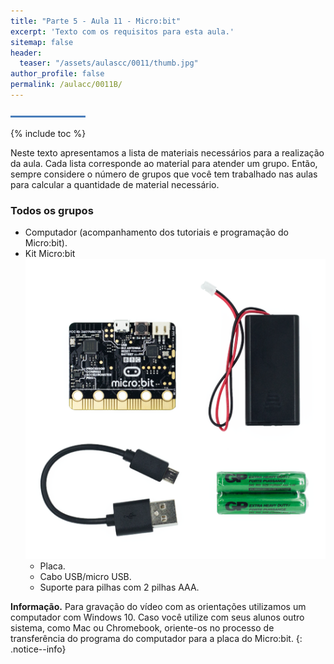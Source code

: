 ```yaml
---
title: "Parte 5 - Aula 11 - Micro:bit"
excerpt: 'Texto com os requisitos para esta aula.'
sitemap: false
header: 
  teaser: "/assets/aulascc/0011/thumb.jpg" 
author_profile: false
permalink: /aulacc/0011B/
---
```

![Linha separadora](/assets/images/line.jpg)

{% include toc %}

Neste texto apresentamos a lista de materiais necessários para a realização da aula. Cada lista corresponde ao material para atender um grupo. Então, sempre considere o número de grupos que você tem trabalhado nas aulas para calcular a quantidade de material necessário.

### Todos os grupos
* Computador (acompanhamento dos tutoriais e programação do Micro:bit).
* Kit Micro:bit
  <br />![Linha separadora](/assets/aulascc/0011/kit_microbit.png)
  * Placa.
  * Cabo USB/micro USB.
  * Suporte para pilhas com 2 pilhas AAA.


**Informação.** Para gravação do vídeo com as orientações utilizamos um computador com Windows 10. Caso você utilize com seus alunos outro sistema, como Mac ou Chromebook, oriente-os no processo de transferência do programa do computador para a placa do Micro:bit.
{: .notice--info}